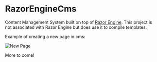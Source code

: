 # RazorEngineCms

Content Management System built on top of [Razor Engine](https://github.com/Antaris/RazorEngine). This project is not associated with Razor Engine but does use it to compile templates.

Example of creating a new page in cms:

![New Page](http://i.imgur.com/3LXaxbK.png)

More to come!
